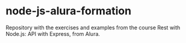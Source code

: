 # node-js-alura-formation
Repository with the exercises and examples from the course Rest with Node.js: API with Express, from Alura.

